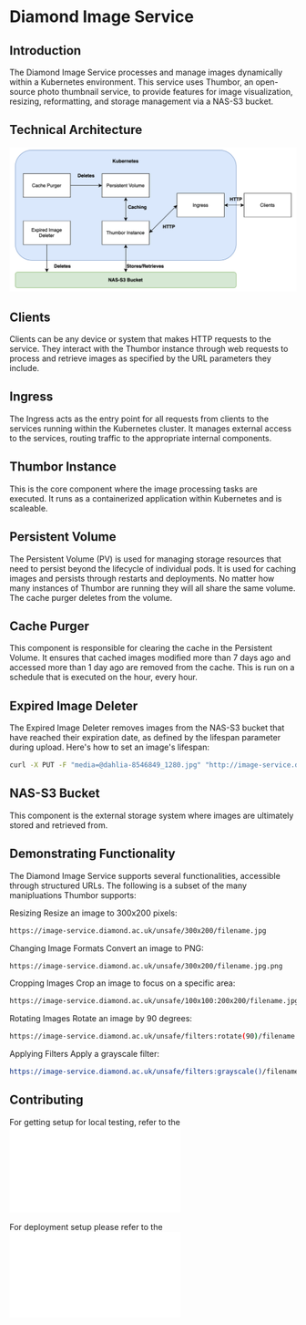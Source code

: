 # Diamond Image Service

## Introduction

The Diamond Image Service processes and manage images dynamically within a Kubernetes environment. This service uses Thumbor, an open-source photo thumbnail service, to provide features for image visualization, resizing, reformatting, and storage management via a NAS-S3 bucket.

## Technical Architecture

![Thumbor Architecture](thumbor/assets/ThumborArchitecture.png)

## Clients
Clients can be any device or system that makes HTTP requests to the service. They interact with the Thumbor instance through web requests to process and retrieve images as specified by the URL parameters they include.

## Ingress  
The Ingress acts as the entry point for all requests from clients to the services running within the Kubernetes cluster. It manages external access to the services, routing traffic to the appropriate internal components.

## Thumbor Instance 
This is the core component where the image processing tasks are executed. It runs as a containerized application within Kubernetes and is scaleable.

## Persistent Volume 
The Persistent Volume (PV) is used for managing storage resources that need to persist beyond the lifecycle of individual pods. It is used for caching images and persists through restarts and deployments. No matter how many instances of Thumbor are running they will all share the same volume. The cache purger deletes from the volume.

## Cache Purger
This component is responsible for clearing the cache in the Persistent Volume. It ensures that cached images modified more than 7 days ago and accessed more than 1 day ago are removed from the cache. This is run on a schedule that is executed on the hour, every hour.

## Expired Image Deleter
The Expired Image Deleter removes images from the NAS-S3 bucket that have reached their expiration date, as defined by the lifespan parameter during upload. Here's how to set an image's lifespan:

```bash
curl -X PUT -F "media=@dahlia-8546849_1280.jpg" "http://image-service.diamond.ac.uk/unsafe/upload?lifespan=<number of days>"
```

## NAS-S3 Bucket
This component is the external storage system where images are ultimately stored and retrieved from.

## Demonstrating Functionality

The Diamond Image Service supports several functionalities, accessible through structured URLs. The following is a subset of the many manipluations Thumbor supports:

Resizing
Resize an image to 300x200 pixels:
```bash
https://image-service.diamond.ac.uk/unsafe/300x200/filename.jpg
```

Changing Image Formats
Convert an image to PNG:
```bash
https://image-service.diamond.ac.uk/unsafe/300x200/filename.jpg.png
```

Cropping Images
Crop an image to focus on a specific area:
```bash
https://image-service.diamond.ac.uk/unsafe/100x100:200x200/filename.jpg
```

Rotating Images
Rotate an image by 90 degrees:
```bash
https://image-service.diamond.ac.uk/unsafe/filters:rotate(90)/filename.jpg
```

Applying Filters
Apply a grayscale filter:
```bash
https://image-service.diamond.ac.uk/unsafe/filters:grayscale()/filename.jpg
```

## Contributing
For getting setup for local testing, refer to the ![Developer Guide](/docs/developer_setup.md)

For deployment setup please refer to the ![Deployment Guide](/docs/deployment_guide.md) 